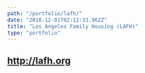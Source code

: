 ```yaml
---
path: "/portfolio/lafh/"
date: "2018-12-01T02:12:33.962Z"
title: "Los Angeles Family Housing (LAFH)"
type: "portfolio"
---
```


## <http://lafh.org>
